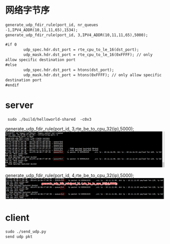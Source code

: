 

#  网络字节序
```
generate_udp_fdir_rule(port_id, nr_queues -1,IPV4_ADDR(10,11,11,65),1534);
generate_udp_fdir_rule(port_id, 3,IPV4_ADDR(10,11,11,65),5000);
```

```
#if 0
        udp_spec.hdr.dst_port = rte_cpu_to_le_16(dst_port);
        udp_mask.hdr.dst_port = rte_cpu_to_le_16(0xFFFF); // only allow specific destination port
#else
        udp_spec.hdr.dst_port = htons(dst_port);
        udp_mask.hdr.dst_port = htons(0xFFFF); // only allow specific destination port
#endif
```

# server
```
 sudo ./build/helloworld-shared  -c0x3
```
generate_udp_fdir_rule(port_id, 3,rte_be_to_cpu_32(ip),5000);
![images](fdir1.png)


generate_udp_fdir_rule(port_id, 4,rte_be_to_cpu_32(ip),5000);
![images](test.png)
# client
```
sudo ./send_udp.py 
send udp pkt
```
